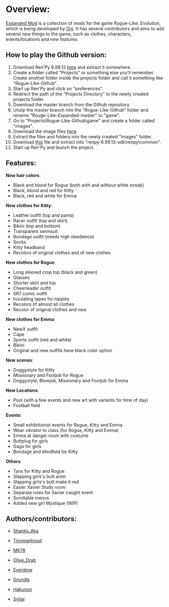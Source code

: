 # Overview:
[Expanded Mod](https://f95zone.com/threads/rogue-like-evolution-expanded-mod-v24-08.14865/) is a collection of mods for the game Rogue-Like: Evolution, which is being developed by [Oni](https://www.patreon.com/OniArtist).
It has several contributors and aims to add several new things to the game, such as clothes, characters, events/locations and new features.

## How to play the Github version:
1. Download Ren'Py 6.99.13 [here](https://www.renpy.org/release/6.99.13) and extract it somewhere.
2. Create a folder called "Projects" or something else you'll remember. Create another folder inside the projects folder and call it something like "Rogue-Like-Github". 
3. Start up Ren'Py and click on "preferences". 
4. Redirect the path of the "Projects Directory" to the newly created projects folder. 
5. Download the master branch from the Github repository.
6. Unzip the master branch into the "Rogue-Like-Github" folder and rename "Rouge-Like-Expanded-master" to "game".
7. Go to "Projects\Rogue-Like-Github\game" and create a folder called "images".
8. Download the image files [here](https://mega.nz/#F!QfoRhATA!VWBVBhoE_NabSQ979FY3rg).
9. Extract the files and folders into the newly created "images" folder. 
10. Download [this](https://mega.nz/#!hTYDUIqZ!_meQOlSE-ixZzYAM-IcZcGllFJNIuSuI-zitwHm00Go) file and extract into "renpy-6.99.13-sdk\renpy\common".
11. Start up Ren'Py and launch the project. 


## Features:
**New hair colors**:
- Black and blond for Rogue (both with and without white streak)
- Black, blond and red for Kitty
- Black, red and white for Emma


**New clothes for Kitty**:
- Leather outfit (top and pants)
- Racer outfit (top and skirt)
- Bikini (top and bottom)
- Transparent swimsuit
- Bondage outfit (needs high obedience)
- Socks
- Kitty headband
- Recolors of original clothes and of new clothes


**New clothes for Rogue**:
- Long sleeved crop top (black and green)
- Glasses
- Shorter skirt and top
- Cheerleader outfit
- SR7 comic outfit
- Insulating tapes for nipples
- Recolors of almost all clothes
- Recolor of original clothes and new


**New clothes for Emma**:
- NewX outfit
- Cape
- Sports outfit (red and white)
- Bikini
- Original and new outfits have black color option


**New scenes**:
- Doggystyle for Kitty
- Missionary and Footjob for Rogue
- Doggystyle, Blowjob, Missionary and Footjob for Emma


**New Locations**:
- Pool (with a few events and new art with variants for time of day)
- Football field


**Events**:
- Small exhibitionist events for Rogue, Kitty and Emma
- Wear vibrator to class (for Rogue, Kitty and Emma)
- Emma at danger room with costume
- Buttplug for girls
- Gags for girls
- Bondage and blindfold for Kitty


**Others**:
- Tans for Kitty and Rogue
- Slapping girls's butt anim
- Slapping girls's butt make it red
- Easier Xavier Study room
- Separate rules for Xavier caught event
- Scrollable menus
- Added new girl Mystique (WIP)


## Authors/contributors:
- [Shanks_Aka](https://f95zone.com/members/shanks_aka.315447/)
- [Tinymanhood](https://f95zone.com/members/tinymanhood.58077/)
- [MK78](https://f95zone.com/members/mk78.343405/)
- [Olive_Drab](https://f95zone.com/members/olive_drab.57696/)


- [Everglow](https://f95zone.com/members/everglow.3829/)
- [Grundle](https://f95zone.com/members/grundle.8956/)
- [Hakunon](https://f95zone.com/members/hakunon.17790/)
- [Syliar](https://f95zone.com/members/syliar.123758/)

